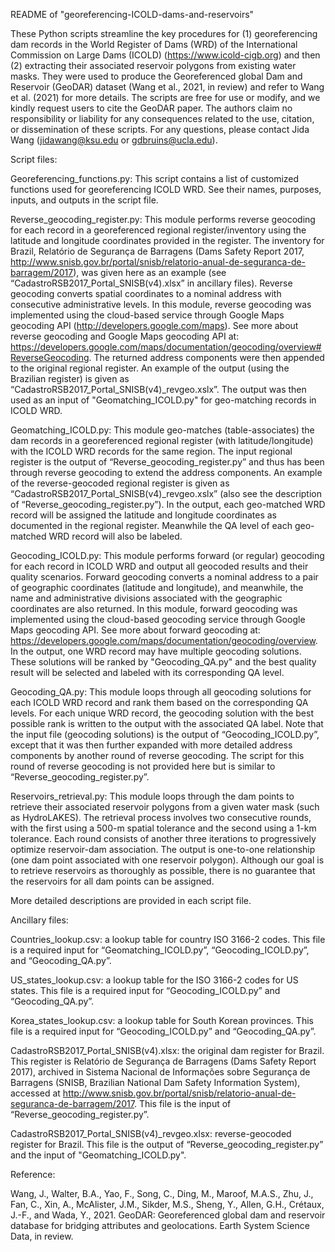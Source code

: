 README of "georeferencing-ICOLD-dams-and-reservoirs"

These Python scripts streamline the key procedures for (1) georeferencing dam records in the World Register of Dams (WRD) of the International Commission on Large Dams (ICOLD) (https://www.icold-cigb.org) and then (2) extracting their associated reservoir polygons from existing water masks. They were used to produce the Georeferenced global Dam and Reservoir (GeoDAR) dataset (Wang et al., 2021, in review) and refer to Wang et al. (2021) for more details. The scripts are free for use or modify, and we kindly request users to cite the GeoDAR paper. The authors claim no responsibility or liability for any consequences related to the use, citation, or dissemination of these scripts. For any questions, please contact Jida Wang (jidawang@ksu.edu or gdbruins@ucla.edu).  


Script files:

Georeferencing_functions.py: This script contains a list of customized functions used for georeferencing ICOLD WRD. See their names, purposes, inputs, and outputs in the script file.

Reverse_geocoding_register.py: This module performs reverse geocoding for each record in a georeferenced regional register/inventory using the latitude and longitude coordinates provided in the register. The inventory for Brazil, Relatório de Segurança de Barragens (Dams Safety Report 2017, http://www.snisb.gov.br/portal/snisb/relatorio-anual-de-seguranca-de-barragem/2017), was given here as an example (see “CadastroRSB2017_Portal_SNISB(v4).xlsx” in ancillary files). Reverse geocoding converts spatial coordinates to a nominal address with consecutive administrative levels. In this module, reverse geocoding was implemented using the cloud-based service through Google Maps geocoding API (http://developers.google.com/maps). See more about reverse geocoding and Google Maps geocoding API at: https://developers.google.com/maps/documentation/geocoding/overview#ReverseGeocoding. The returned address components were then appended to the original regional register. An example of the output (using the Brazilian register) is given as “CadastroRSB2017_Portal_SNISB(v4)_revgeo.xslx”. The output was then used as an input of "Geomatching_ICOLD.py" for geo-matching records in ICOLD WRD.

Geomatching_ICOLD.py: This module geo-matches (table-associates) the dam records in a georeferenced regional register (with latitude/longitude) with the ICOLD WRD records for the same region. The input regional register is the output of “Reverse_geocoding_register.py” and thus has been through reverse geocoding to extend the address components. An example of the reverse-geocoded regional register is given as “CadastroRSB2017_Portal_SNISB(v4)_revgeo.xslx” (also see the description of “Reverse_geocoding_register.py”). In the output, each geo-matched WRD record will be assigned the latitude and longitude coordinates as documented in the regional register. Meanwhile the QA level of each geo-matched WRD record will also be labeled.

Geocoding_ICOLD.py: This module performs forward (or regular) geocoding for each record in ICOLD WRD and output all geocoded results and their quality scenarios. Forward geocoding converts a nominal address to a pair of geographic coordinates (latitude and longitude), and meanwhile, the name and administrative divisions associated with the geographic coordinates are also returned. In this module, forward geocoding was implemented using the cloud-based geocoding service through Google Maps geocoding API. See more about forward geocoding at: https://developers.google.com/maps/documentation/geocoding/overview. In the output, one WRD record may have multiple geocoding solutions. These solutions will be ranked by "Geocoding_QA.py" and the best quality result will be selected and labeled with its corresponding QA level.

Geocoding_QA.py: This module loops through all geocoding solutions for each ICOLD WRD record and rank them based on the corresponding QA levels. For each unique WRD record, the geocoding solution with the best possible rank is written to the output with the associated QA label. Note that the input file (geocoding solutions) is the output of “Geocoding_ICOLD.py”, except that it was then further expanded with more detailed address components by another round of reverse geocoding. The script for this round of reverse geocoding is not provided here but is similar to “Reverse_geocoding_register.py”.

Reservoirs_retrieval.py: This module loops through the dam points to retrieve their associated reservoir polygons from a given water mask (such as HydroLAKES). The retrieval process involves two consecutive rounds, with the first using a 500-m spatial tolerance and the second using a 1-km tolerance. Each round consists of another three iterations to progressively optimize reservoir-dam association. The output is one-to-one relationship (one dam point associated with one reservoir polygon). Although our goal is to retrieve reservoirs as thoroughly as possible, there is no guarantee that the reservoirs for all dam points can be assigned. 

More detailed descriptions are provided in each script file.


Ancillary files:

Countries_lookup.csv: a lookup table for country ISO 3166-2 codes. This file is a required input for “Geomatching_ICOLD.py”, “Geocoding_ICOLD.py”, and “Geocoding_QA.py”. 

US_states_lookup.csv: a lookup table for the ISO 3166-2 codes for US states. This file is a required input for “Geocoding_ICOLD.py” and “Geocoding_QA.py”.

Korea_states_lookup.csv: a lookup table for South Korean provinces. This file is a required input for “Geocoding_ICOLD.py” and “Geocoding_QA.py”.

CadastroRSB2017_Portal_SNISB(v4).xlsx: the original dam register for Brazil. This register is Relatório de Segurança de Barragens (Dams Safety Report 2017), archived in Sistema Nacional de Informações sobre Segurança de Barragens (SNISB, Brazilian National Dam Safety Information System), accessed at http://www.snisb.gov.br/portal/snisb/relatorio-anual-de-seguranca-de-barragem/2017. This file is the input of “Reverse_geocoding_register.py”.

CadastroRSB2017_Portal_SNISB(v4)_revgeo.xlsx: reverse-geocoded register for Brazil. This file is the output of “Reverse_geocoding_register.py” and the input of "Geomatching_ICOLD.py".


Reference: 

Wang, J., Walter, B.A., Yao, F., Song, C., Ding, M., Maroof, M.A.S., Zhu, J., Fan, C., Xin, A., McAlister, J.M., Sikder, M.S., Sheng, Y., Allen, G.H., Crétaux, J.-F., and Wada, Y., 2021. GeoDAR: Georeferenced global dam and reservoir database for bridging attributes and geolocations. Earth System Science Data, in review.
